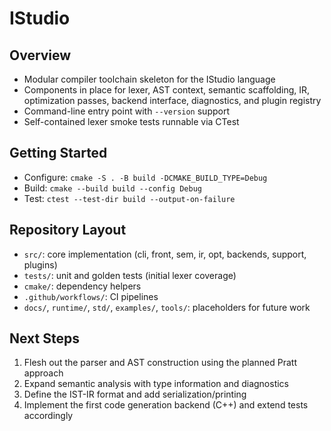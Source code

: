 # IStudio

## Overview
- Modular compiler toolchain skeleton for the IStudio language
- Components in place for lexer, AST context, semantic scaffolding, IR, optimization passes, backend interface, diagnostics, and plugin registry
- Command-line entry point with `--version` support
- Self-contained lexer smoke tests runnable via CTest

## Getting Started
- Configure: `cmake -S . -B build -DCMAKE_BUILD_TYPE=Debug`
- Build: `cmake --build build --config Debug`
- Test: `ctest --test-dir build --output-on-failure`

## Repository Layout
- `src/`: core implementation (cli, front, sem, ir, opt, backends, support, plugins)
- `tests/`: unit and golden tests (initial lexer coverage)
- `cmake/`: dependency helpers
- `.github/workflows/`: CI pipelines
- `docs/`, `runtime/`, `std/`, `examples/`, `tools/`: placeholders for future work

## Next Steps
1. Flesh out the parser and AST construction using the planned Pratt approach
2. Expand semantic analysis with type information and diagnostics
3. Define the IST-IR format and add serialization/printing
4. Implement the first code generation backend (C++) and extend tests accordingly
